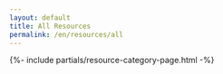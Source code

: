 ```yaml
---
layout: default
title: All Resources
permalink: /en/resources/all
---
```



{%- include partials/resource-category-page.html -%}

